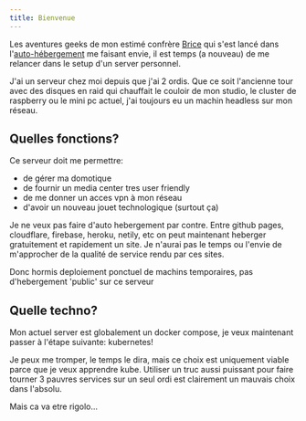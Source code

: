 ```yaml
---
title: Bienvenue
---
```



Les aventures geeks de mon estimé confrère [Brice](https://github.com/BriceMichalski) qui s'est lancé dans l'[auto-hébergement](https://github.com/BriceMichalski/home) me faisant envie, il est temps (a nouveau) de me relancer dans le setup d'un server personnel.

J'ai un serveur chez moi depuis que j'ai 2 ordis. Que ce soit l'ancienne tour avec des disques en raid qui chauffait le couloir de mon studio, le cluster de raspberry ou le mini pc actuel, j'ai toujours eu un machin headless sur mon réseau.

## Quelles fonctions?

Ce serveur doit me permettre:

 * de gérer ma domotique
 * de fournir un media center tres user friendly
 * de me donner un acces vpn à mon réseau
 * d'avoir un nouveau jouet technologique (surtout ça)

Je ne veux pas faire d'auto hebergement par contre. Entre github pages, cloudflare, firebase, heroku, netily, etc on peut maintenant heberger gratuitement et rapidement un site. Je n'aurai pas le temps ou l'envie de m'approcher de la qualité de service rendu par ces sites.

Donc hormis deploiement ponctuel de machins temporaires, pas d'hebergement 'public' sur ce serveur

## Quelle techno?

Mon actuel server est globalement un docker compose, je veux maintenant passer à l'étape suivante: kubernetes!

Je peux me tromper, le temps le dira, mais ce choix est uniquement viable parce que je veux apprendre kube. Utiliser un truc aussi puissant pour faire tourner 3 pauvres services sur un seul ordi est clairement un mauvais choix dans l'absolu.

Mais ca va etre rigolo...
